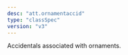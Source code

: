 ```yaml
---
desc: "att.ornamentaccid"
type: "classSpec"
version: "v3"
---
```


Accidentals associated with ornaments.